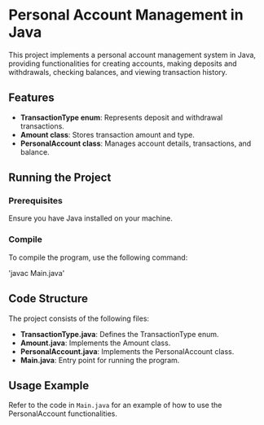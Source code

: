 # Personal Account Management in Java

This project implements a personal account management system in Java, providing functionalities for creating accounts, making deposits and withdrawals, checking balances, and viewing transaction history.

## Features

- **TransactionType enum**: Represents deposit and withdrawal transactions.
- **Amount class**: Stores transaction amount and type.
- **PersonalAccount class**: Manages account details, transactions, and balance.

## Running the Project

### Prerequisites

Ensure you have Java installed on your machine.

### Compile

To compile the program, use the following command:

'javac Main.java'

## Code Structure

The project consists of the following files:

- **TransactionType.java**: Defines the TransactionType enum.
- **Amount.java**: Implements the Amount class.
- **PersonalAccount.java**: Implements the PersonalAccount class.
- **Main.java**: Entry point for running the program.

## Usage Example

Refer to the code in `Main.java` for an example of how to use the PersonalAccount functionalities.
